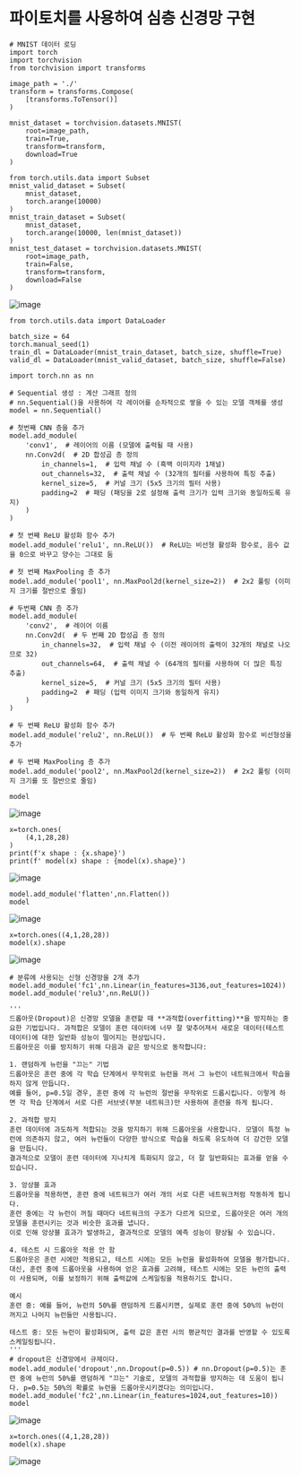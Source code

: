 # 파이토치를 사용하여 심층 신경망 구현

```
# MNIST 데이터 로딩
import torch
import torchvision
from torchvision import transforms

image_path = './'
transform = transforms.Compose(
    [transforms.ToTensor()]
)

mnist_dataset = torchvision.datasets.MNIST(
    root=image_path,
    train=True,
    transform=transform,
    download=True
)

from torch.utils.data import Subset
mnist_valid_dataset = Subset(
    mnist_dataset,
    torch.arange(10000)
)
mnist_train_dataset = Subset(
    mnist_dataset, 
    torch.arange(10000, len(mnist_dataset))
)
mnist_test_dataset = torchvision.datasets.MNIST(
    root=image_path,
    train=False,
    transform=transform,
    download=False
)
```
![image](https://github.com/user-attachments/assets/cdd5b9c8-27ee-41d8-a61f-d6388efcbcd4)

```
from torch.utils.data import DataLoader

batch_size = 64
torch.manual_seed(1)
train_dl = DataLoader(mnist_train_dataset, batch_size, shuffle=True)
valid_dl = DataLoader(mnist_valid_dataset, batch_size, shuffle=False)
```
```
import torch.nn as nn

# Sequential 생성 : 계산 그래프 정의
# nn.Sequential()을 사용하여 각 레이어를 순차적으로 쌓을 수 있는 모델 객체를 생성
model = nn.Sequential()

# 첫번째 CNN 층을 추가
model.add_module(
    'conv1',  # 레이어의 이름 (모델에 출력될 때 사용)
    nn.Conv2d(  # 2D 합성곱 층 정의
        in_channels=1,  # 입력 채널 수 (흑백 이미지라 1채널)
        out_channels=32,  # 출력 채널 수 (32개의 필터를 사용하여 특징 추출)
        kernel_size=5,  # 커널 크기 (5x5 크기의 필터 사용)
        padding=2  # 패딩 (패딩을 2로 설정해 출력 크기가 입력 크기와 동일하도록 유지)
    )
)

# 첫 번째 ReLU 활성화 함수 추가
model.add_module('relu1', nn.ReLU())  # ReLU는 비선형 활성화 함수로, 음수 값을 0으로 바꾸고 양수는 그대로 둠

# 첫 번째 MaxPooling 층 추가
model.add_module('pool1', nn.MaxPool2d(kernel_size=2))  # 2x2 풀링 (이미지 크기를 절반으로 줄임)

# 두번째 CNN 층 추가
model.add_module(
    'conv2',  # 레이어 이름
    nn.Conv2d(  # 두 번째 2D 합성곱 층 정의
        in_channels=32,  # 입력 채널 수 (이전 레이어의 출력이 32개의 채널로 나오므로 32)
        out_channels=64,  # 출력 채널 수 (64개의 필터를 사용하여 더 많은 특징 추출)
        kernel_size=5,  # 커널 크기 (5x5 크기의 필터 사용)
        padding=2  # 패딩 (입력 이미지 크기와 동일하게 유지)
    )
)

# 두 번째 ReLU 활성화 함수 추가
model.add_module('relu2', nn.ReLU())  # 두 번째 ReLU 활성화 함수로 비선형성을 추가

# 두 번째 MaxPooling 층 추가
model.add_module('pool2', nn.MaxPool2d(kernel_size=2))  # 2x2 풀링 (이미지 크기를 또 절반으로 줄임)

model
```
![image](https://github.com/user-attachments/assets/d7e3b559-8954-4b05-b007-623fa9919527)

```
x=torch.ones(
    (4,1,28,28)
)
print(f'x shape : {x.shape}')
print(f' model(x) shape : {model(x).shape}')
```
![image](https://github.com/user-attachments/assets/868a15eb-f7bc-40dc-be6f-6fd588adc32f)

```
model.add_module('flatten',nn.Flatten())
model
```
![image](https://github.com/user-attachments/assets/4f1469fd-a0ad-4e23-9af2-88ce0eb4cefd)

```
x=torch.ones((4,1,28,28))
model(x).shape
```
![image](https://github.com/user-attachments/assets/6b8227a0-4943-4bb4-a040-116fe159cd40)

```
# 분류에 사용되는 신형 신경망을 2개 추가
model.add_module('fc1',nn.Linear(in_features=3136,out_features=1024))
model.add_module('relu3',nn.ReLU())

'''
드롭아웃(Dropout)은 신경망 모델을 훈련할 때 **과적합(overfitting)**을 방지하는 중요한 기법입니다. 과적합은 모델이 훈련 데이터에 너무 잘 맞추어져서 새로운 데이터(테스트 데이터)에 대한 일반화 성능이 떨어지는 현상입니다.
드롭아웃은 이를 방지하기 위해 다음과 같은 방식으로 동작합니다:

1. 랜덤하게 뉴런을 "끄는" 기법
드롭아웃은 훈련 중에 각 학습 단계에서 무작위로 뉴런을 꺼서 그 뉴런이 네트워크에서 학습을 하지 않게 만듭니다.
예를 들어, p=0.5일 경우, 훈련 중에 각 뉴런의 절반을 무작위로 드롭시킵니다. 이렇게 하면 각 학습 단계에서 서로 다른 서브넷(부분 네트워크)만 사용하여 훈련을 하게 됩니다.

2. 과적합 방지
훈련 데이터에 과도하게 적합되는 것을 방지하기 위해 드롭아웃을 사용합니다. 모델이 특정 뉴런에 의존하지 않고, 여러 뉴런들이 다양한 방식으로 학습을 하도록 유도하여 더 강건한 모델을 만듭니다.
결과적으로 모델이 훈련 데이터에 지나치게 특화되지 않고, 더 잘 일반화되는 효과를 얻을 수 있습니다.

3. 앙상블 효과
드롭아웃을 적용하면, 훈련 중에 네트워크가 여러 개의 서로 다른 네트워크처럼 작동하게 됩니다.
훈련 중에는 각 뉴런이 꺼질 때마다 네트워크의 구조가 다르게 되므로, 드롭아웃은 여러 개의 모델을 훈련시키는 것과 비슷한 효과를 냅니다.
이로 인해 앙상블 효과가 발생하고, 결과적으로 모델의 예측 성능이 향상될 수 있습니다.

4. 테스트 시 드롭아웃 적용 안 함
드롭아웃은 훈련 시에만 적용되고, 테스트 시에는 모든 뉴런을 활성화하여 모델을 평가합니다.
대신, 훈련 중에 드롭아웃을 사용하여 얻은 효과를 고려해, 테스트 시에는 모든 뉴런의 출력이 사용되며, 이를 보정하기 위해 출력값에 스케일링을 적용하기도 합니다.

예시
훈련 중: 예를 들어, 뉴런의 50%를 랜덤하게 드롭시키면, 실제로 훈련 중에 50%의 뉴런이 꺼지고 나머지 뉴런들만 사용됩니다.

테스트 중: 모든 뉴런이 활성화되며, 출력 값은 훈련 시의 평균적인 결과를 반영할 수 있도록 스케일링됩니다.
'''
# dropout은 신경망에서 규제이다.
model.add_module('dropout',nn.Dropout(p=0.5)) # nn.Dropout(p=0.5)는 훈련 중에 뉴런의 50%를 랜덤하게 "끄는" 기술로, 모델의 과적합을 방지하는 데 도움이 됩니다. p=0.5는 50%의 확률로 뉴런을 드롭아웃시키겠다는 의미입니다.
model.add_module('fc2',nn.Linear(in_features=1024,out_features=10))
model
```
![image](https://github.com/user-attachments/assets/6bede801-ffd3-4334-a784-df1edfc3c4a5)

```
x=torch.ones((4,1,28,28))
model(x).shape
```
![image](https://github.com/user-attachments/assets/72cefa86-835c-4094-9ced-9bfa017d403f)

